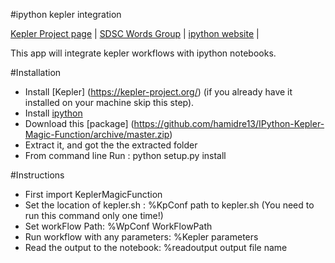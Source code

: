 #ipython kepler integration

[Kepler Project page](https://kepler-project.org/) |
[SDSC Words Group](http://words.sdsc.edu/) |
[ipython website](http://ipython.org/) |

This app will integrate kepler workflows with ipython notebooks.

#Installation 
* Install [Kepler] (https://kepler-project.org/) (if you already have it installed on your machine skip this step).
* Install [ipython](http://ipython.org/install.html) 
* Download this [package] (https://github.com/hamidre13/IPython-Kepler-Magic-Function/archive/master.zip)
* Extract it, and got the the extracted folder
* From command line Run : python setup.py install

#Instructions

* First import KeplerMagicFunction
* Set the location of kepler.sh : %KpConf path to kepler.sh (You need to run this command only one time!)
* Set workFlow Path: %WpConf WorkFlowPath
* Run workflow with any parameters: %Kepler parameters
* Read the output to the notebook: %readoutput output file name


